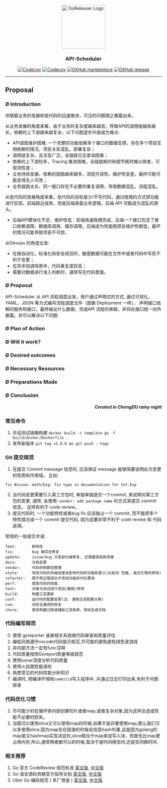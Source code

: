 
<p align="center">
  <img alt="GoReleaser Logo" src="https://avatars2.githubusercontent.com/u/24697112?v=3&s=200" height="140" />
  <h3 align="center">API-Scheduler</h3>
  <p align="center">
    <a href="https://github.com/imyuliz/api-scheduler/releases/latest"><img alt="Codecov" src="https://img.shields.io/github/v/release/imyuliz/api-scheduler.svg?logo=github&style=flat-square"></a>
    <a href="https://codecov.io/gh/imyuliz/api-scheduler"><img alt="Codecov" src="https://img.shields.io/codecov/c/github/imyuliz/api-scheduler?logo=codecov&style=flat-square"></a>
    <a href="https://github.com/imyuliz/api-scheduler/actions?query=workflow%3A%22Lint+Test+Build%22"><img alt="GitHub marketplace" src="https://github.com/imyuliz/api-scheduler/workflows/Lint%20Test%20Build/badge.svg"></a>
    <a href="https://github.com/imyuliz/api-scheduler/actions?query=workflow%3ARelease"><img alt="GitHub release" src="https://github.com/imyuliz/api-scheduler/workflows/Release/badge.svg"></a>
    
  
  </p>
</p>

---


Proposal
---

### Ø Introduction

伴随着业务的发展和低代码的迅速推进，可见的问题随之暴露出来。

从业务发展的角度来看，由于业务的复杂度越来越高，导致API的调用链越来越长，依赖的上下游越来越复杂，以下问题逐步升级成为难点:

* API调度维护困难: 一个完整的功能依赖多个接口的数据支撑，存在多个项目互相依赖的情况，项目关系混乱，部署复杂；
* 调用链复杂，且涉及广泛，全链路日志查询困难；
* 依赖的上下游较多，Tracing 推进困难，全链路耗时和细节耗时难以排查，可观测性差；
* 业务持续发展，依赖的链路越来越多，流程可读性，维护性变差，最终可能可能变得无人可改；
* 业务链路太长，同一接口存在不必要的重复调用，导致数据混乱，流程混乱。

从低代码的发展角度来看，低代码的目标是少/不写代码，通过拖拽的方式把功能进行实现，前端趋近成熟，但是后端承载业务逻辑，后端 API 可能成为混乱的源头。
* 后端API模块化不足，维护性低：前端快速拖拽完成，后端一个接口包含了接口依赖调用，数据库调用、缓存调用，后端成为性能瓶颈且维护性极低，最坏的情况可能导致项目不可控。

从Devops 的角度出发:
* 在做自动化，标准化和安全规范时，敏感数据可能在文件中或者代码中写死不利于变更； 
* 在异步回调场景中，代码重复度较高； 
* 需要对数据进行准入判断时，通常写在代码里面。

### Ø Proposal

API-Scheduler 从 API 流程调度出发，用户通过声明式的方式, 通过可视化，YAML，JSON 等方式编写流程调度文件（就像 Deployment 一样）， 声明接口依赖的服务和接口，最终输出什么数据，完成API 流程的串联，并将此接口统一向外暴露。并可以解决以下问题:


### Ø Plan of Action

### Ø Will it work?

### Ø Desired outcomes

### Ø Necessary Resources

### Ø Preparations Made

### Ø Conclusion

<h5 align="right">Created in ChengDU rainy night</h5>

### 常见命令

1. 手动测试镜像构建 `docker build -t template-go -f build/docker/Dockerfile .`
2. 发布新版本 `git tag v1.0.0 && git push --tags`
### Git 提交规范

1. 在提交 Commit message 信息时, 应该保证 message 能够简要说明此次变更的性质和作用域。
比如:
```
fix #issue: math/big: fix typo in documentation for Int.Exp
```
2. 当代码变更需要引入第三方包时, 单独单独提交一个commit, 来说明对第三方包的变更, 通常, 会使用: `vendor: add package name` 的方式来提交 commit 信息。 这样有利于 code review。 
3. 提交代码时, 一个功能特性或者bug fix 应该独占一个 commit, 而不能把多个特性揉合成一个 commit 提交代码, 因为这要非常不利于 code review 和 代码追溯。

常用的一些提交术语:
```
feat:       新特性
fix:        bug 被完全修复
update:     issue/bug 只有部分被修复, 还需要提高和改善
docs:       文档变更
vendor:     代码的依赖包整理
style:      改变代码的风格但是未影响代码的功能和意义(比如对 空格, 格式化等的修改)
refactor:   既不修正错误也不添加功能的代码更改
perf:       提高代码的性能.
test:       对单元测试进行添加/删除/修改
build:      构建工具更新
conf:       运行时的配置变更(注: 通常应该配置分离)
cve:        对安全漏洞的修复
chore:      更改构建过程或辅助工具和库，例如生成文档
```
 



###  代码编写规范

0. 使用 goreporter 或者相关系统做代码审查和质量评估 
1. 编程风格遵守vscode代码提示规范,尽可能的避免避免绿色波浪线
2. 非内部方法一定有func注释
3. 代码质量按照Goreport质量等级规范
4. 使用sonar深度分析代码质量
5. 使用火焰图性能调优
6. 熟悉常见的代码性能分析知识
7. 编译时, 把编译环境和`commitid`写入程序中, 并通过日志打印出来,有利于问题排查



### 代码优化习惯

1. 尽可能少的在循环体内部创建切片或者map,或者复杂对象,因为这样会造成性能不必要的损失。
2. 当既可以使用slice又可以使用map的时候,如果不是非要使用map,那么我们可以多使用slice,因为map在在赋值的时候会信息hash判重,这是因为golang的map是又hashmap实现决定的,slice相当于map来说写入块，但是也比map更占用内存,所以,通常两者都可以的时候,取决于是时间换空间,还是空间换时间.




### 相关推荐
1. Go 官方 CodeReview 规范标准 [英文版](https://github.com/golang/go/wiki/CodeReviewComments), [中文版](https://github.com/panchengtao/articles/issues/8)
2. Go 语言源码贡献官方指导文档 [英文版](https://golang.org/doc/contribute.html), [中文版](https://gocn.vip/topics/10185)
3. Uber Go 编码规范 ( 多厂借鉴 ) [英文版](https://github.com/uber-go/guide/blob/master/style.md), [中文版](https://github.com/xxjwxc/uber_go_guide_cn)
